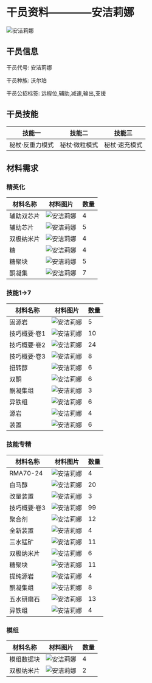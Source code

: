 # 干员资料————安洁莉娜

![安洁莉娜](./oprImages/安洁莉娜.png)

## 干员信息

干员代号: 安洁莉娜

干员种族: 沃尔珀

干员公招标签: 远程位,辅助,减速,输出,支援

## 干员技能

| 技能一       | 技能二   | 技能三 |
| ------------ | -------- | ------ |
| 秘杖·反重力模式 | 秘杖·微粒模式 | 秘杖·速充模式 |

## 材料需求

### 精英化

| 材料名称      | 材料图片 | 数量  |
|---------|---------|-----|
| 辅助双芯片 | ![安洁莉娜](./暂无材料图片)  |   4  |
| 辅助芯片 | ![安洁莉娜](./matIcons/辅助芯片.png)  |   5  |
| 双极纳米片 | ![安洁莉娜](./matIcons/双极纳米片.png)  |   4  |
| 糖 | ![安洁莉娜](./matIcons/糖.png)  |   4  |
| 糖聚块 | ![安洁莉娜](./matIcons/糖聚块.png)  |   5  |
| 酮凝集 | ![安洁莉娜](./matIcons/酮凝集.png)  |   7  |

### 技能1→7

| 材料名称      | 材料图片 | 数量  |
|---------|---------|-----|
| 固源岩 | ![安洁莉娜](./matIcons/固源岩.png)  |   5  |
| 技巧概要·卷1 | ![安洁莉娜](./matIcons/技巧概要·卷1.png)  |   10  |
| 技巧概要·卷2 | ![安洁莉娜](./matIcons/技巧概要·卷2.png)  |   24  |
| 技巧概要·卷3 | ![安洁莉娜](./matIcons/技巧概要·卷3.png)  |   8  |
| 扭转醇 | ![安洁莉娜](./matIcons/扭转醇.png)  |   6  |
| 双酮 | ![安洁莉娜](./matIcons/双酮.png)  |   6  |
| 酮凝集组 | ![安洁莉娜](./matIcons/酮凝集组.png)  |   3  |
| 异铁组 | ![安洁莉娜](./matIcons/异铁组.png)  |   6  |
| 源岩 | ![安洁莉娜](./matIcons/源岩.png)  |   4  |
| 装置 | ![安洁莉娜](./matIcons/装置.png)  |   6  |

### 技能专精

| 材料名称      | 材料图片 | 数量  |
|---------|---------|-----|
| RMA70-24 | ![安洁莉娜](./matIcons/RMA70-24.png)  |   4  |
| 白马醇 | ![安洁莉娜](./matIcons/白马醇.png)  |   20  |
| 改量装置 | ![安洁莉娜](./matIcons/改量装置.png)  |   3  |
| 技巧概要·卷3 | ![安洁莉娜](./matIcons/技巧概要·卷3.png)  |   99  |
| 聚合剂 | ![安洁莉娜](./matIcons/聚合剂.png)  |   12  |
| 全新装置 | ![安洁莉娜](./matIcons/全新装置.png)  |   4  |
| 三水锰矿 | ![安洁莉娜](./matIcons/三水锰矿.png)  |   11  |
| 双极纳米片 | ![安洁莉娜](./matIcons/双极纳米片.png)  |   6  |
| 糖聚块 | ![安洁莉娜](./matIcons/糖聚块.png)  |   11  |
| 提纯源岩 | ![安洁莉娜](./matIcons/提纯源岩.png)  |   4  |
| 酮凝集组 | ![安洁莉娜](./matIcons/酮凝集组.png)  |   8  |
| 五水研磨石 | ![安洁莉娜](./matIcons/五水研磨石.png)  |   13  |
| 异铁组 | ![安洁莉娜](./matIcons/异铁组.png)  |   4  |

### 模组

| 材料名称      | 材料图片 | 数量  |
|---------|---------|-----|
| 模组数据块 | ![安洁莉娜](./暂无材料图片)  |   4  |
| 双极纳米片 | ![安洁莉娜](./matIcons/双极纳米片.png)  |   2  |
